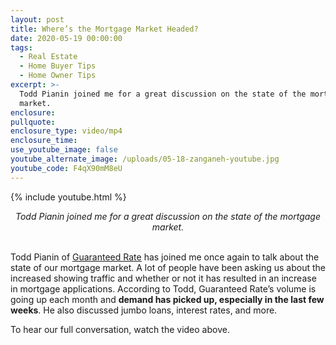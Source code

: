 ```yaml
---
layout: post
title: Where’s the Mortgage Market Headed?
date: 2020-05-19 00:00:00
tags:
  - Real Estate
  - Home Buyer Tips
  - Home Owner Tips
excerpt: >-
  Todd Pianin joined me for a great discussion on the state of the mortgage
  market.
enclosure:
pullquote:
enclosure_type: video/mp4
enclosure_time:
use_youtube_image: false
youtube_alternate_image: /uploads/05-18-zanganeh-youtube.jpg
youtube_code: F4qX90mM8eU
---
```


{% include youtube.html %}

<center><em>Todd Pianin joined me for a great discussion on the state of the mortgage market.</em></center>

<br>Todd Pianin of <u><a target="_blank" href="https://www.rate.com/">Guaranteed Rate</a></u> has joined me once again to talk about the state of our mortgage market. A lot of people have been asking us about the increased showing traffic and whether or not it has resulted in an increase in mortgage applications. According to Todd, Guaranteed Rate’s volume is going up each month and **demand has picked up, especially in the last few weeks**. He also discussed jumbo loans, interest rates, and more.

To hear our full conversation, watch the video above.